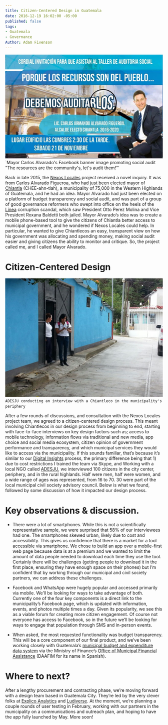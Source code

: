 ```yaml
---
title: Citizen-Centered Design in Guatemala
date: 2016-12-19 16:02:00 -05:00
published: false
tags:
- Guatemala
- Governance
Author: Adam Fivenson
---
```


![audit.jpg](/uploads/audit.jpg)
`Mayor Carlos Alvarado's Facebook banner image promoting social audit "The resources are the community's, let's audit them!"'

Back in late 2015, the [Nexos Locales](https://www.facebook.com/USAID.NexosLocales/) project received a novel inquiry. It was from Carlos Alvarado Figueroa, who had just been elected mayor of [Chiantla](https://goo.gl/maps/5vfAjrmthUM2) (CHEE-ahn-tlah), a municipality of 75,000 in the Western Highlands of Guatemala, and he had an idea. Mayor Alvarado had just been elected on a platform of budget transparency and social audit, and was part of a group of good governance reformers who swept into office on the heels of the [Línea](http://www.insightcrime.org/news-analysis/guatemala-s-government-corruption-scandals-explained) corruption scandal, which saw President Otto Perez Molina and Vice President Roxana Baldetti both jailed. Mayor Alvarado’s idea was to create a mobile phone-based tool to give the citizens of Chiantla better access to municipal government, and he wondered if Nexos Locales could help. In particular, he wanted to give Chiantlecos an easy, transparent view on how his government was allocating and spending money, making social audit easier and giving citizens the ability to monitor and critique. So, the project called me, and I called Mayor Alvarado. 

<!--more-->

# Citizen-Centered Design

![WhatsApp-Image-20160618 (10).jpeg](/uploads/WhatsApp-Image-20160618%20(10).jpeg)
`ADESJU conducting an interview with a Chiantleco in the municipality's periphery`

After a few rounds of discussions, and consultation with the Nexos Locales project team, we agreed to a citizen-centered design process. This meant involving Chiantlecos in our design process from beginning to end, starting with face-to-face interviews on key design factors such as; access to mobile technology, information flows via traditional and new media, app choice and social media ecosystem, citizen opinion of government performance and transparency, and which municipal services they would like to access via the municipality. If this sounds familiar, that’s because it’s similar to our [Digital Insights](https://dai-global-digital.com/tags/?tag=digital-insights) process, the primary difference being that 1) due to cost restrictions I trained the team via Skype, and 
Working with a local NGO called [ADESJU](https://www.facebook.com/Asociaci%C3%B3n-Para-el-Desarrollo-Sostenible-de-la-Juventud-130288017040702/), we interviewed 100 citizens in the city center, periphery, and in the rural highlands. Half were men, half were women, and a wide range of ages was represented, from 16 to 70. 30 were part of the local municipal civil society advisory council.  Below is what we found, followed by some discussion of how it impacted our design process.

<script id="infogram_0_77b964f2-843a-45a3-b683-b1ff4cae7418" title="Chiantla Citizen Survey" src="//e.infogr.am/js/dist/embed.js?38B" type="text/javascript"></script>

# Key observations & discussion.

* There were a lot of smartphones. While this is not a scientifically representative sample, we were surprised that 58% of our interviewees had one. The smartphones skewed urban, likely due to cost and accessibility. This gives us confidence that there is a market for a tool accessible via smartphone. We chose to build an app over a mobile-first web page because data is at a premium and we wanted to limit the amount of data people needed to download each time they use the tool. Certainly there will be challenges (getting people to download it in the first place, ensuring they have enough space on their phones) but I’m confident that by working through our municipal and civil society partners, we can address these challenges. 

* Facebook and WhatsApp were hugely popular and accessed primarily via mobile.  We’ll be looking for ways to take advantage of both. Currently one of the four key components is a direct link to the municipality’s Facebook page, which is updated with information, events, and photos multiple times a day. Given its popularity, we see this as a viable forum for creating more citizen engagement. Of course not everyone has access to Facebook, so in the future we’ll be looking for ways to engage that population through SMS and in-person events.

* When asked, the most requested functionality was budget transparency. This will be a core component of our final product, and we’ve been working closely with Guatemala’s [municipal budget and expenditure data system](http://portalgl.minfin.gob.gt/Paginas/PortalGobiernosLocales.aspx) via the Ministry of Finance’s [Office of Municipal Financial Assistance](http://www.minfin.gob.gt/index.php/noticias-minfin-2014/1707-19-la-direccion-de-asistencia-a-la-administracion-financiera-municipal-daafim-habilita-oficinas-de-atencion-para-municipalidades) (DAAFIM for its name in Spanish).  

# Where to next? 

After a lengthy procurement and contracting phase, we’re moving forward with a design team based in Guatemala City. They’re led by the very clever folks at [Explico Analytics](http://explicoanalytics.com/) and [Ludiverse](http://www.ludiverse.net/). At the moment, we’re planning a couple rounds of user testing in February, working with our partners in the municipality on a communications and outreach plan, and hoping to have the app fully launched by May. More soon!
